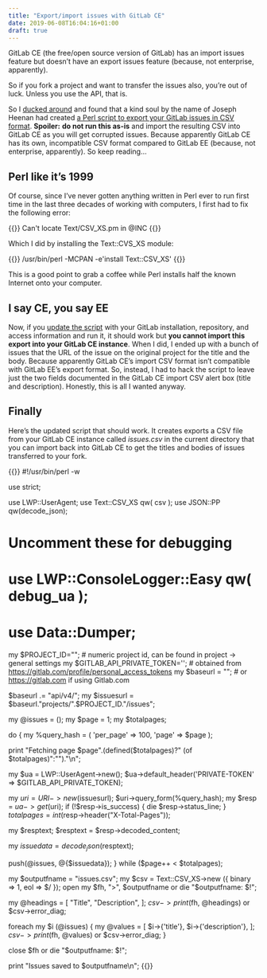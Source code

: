 ```yaml
---
title: "Export/import issues with GitLab CE"
date: 2019-06-08T16:04:16+01:00
draft: true
---
```


GitLab CE (the free/open source version of GitLab) has an import issues feature but doesn’t have an export issues feature (because, not enterprise, apparently).

So if you fork a project and want to transfer the issues also, you’re out of luck. Unless you use the API, that is.

So I [ducked around](https://duckduckgo.com) and found that a kind soul by the name of Joseph Heenan had created [a Perl script to export your GitLab issues in CSV format](https://gitlab.com/emobix/get-all-gitlab-issues-as-csv). __Spoiler:__ __do not run this as-is__ and import the resulting CSV into GitLab CE as you will get corrupted issues. Because apparently GitLab CE has its own, incompatible CSV format compared to GitLab EE (because, not enterprise, apparently). So keep reading…

## Perl like it’s 1999

Of course, since I’ve never gotten anything written in Perl ever to run first time in the last three decades of working with computers, I first had to fix the following error:

{{<highlight sh>}}
Can't locate Text/CSV_XS.pm in @INC
{{</highlight>}}

Which I did by installing the Text::CVS_XS module:

{{<highlight sh>}}
/usr/bin/perl -MCPAN -e'install Text::CSV_XS'
{{</highlight>}}

This is a good point to grab a coffee while Perl installs half the known Internet onto your computer.

## I say CE, you say EE

Now, if you [update the script](https://gitlab.com/emobix/get-all-gitlab-issues-as-csv/blob/master/get-all-project-issues.pl#L12) with your GitLab installation, repository, and access information and run it, it should work but __you cannot import this export into your GitLab CE instance__. When I did, I ended up with a bunch of issues that the URL of the issue on the original project for the title and the body. Because apparently GitLab CE’s import CSV format isn’t compatible with GitLab EE’s export format. So, instead, I had to hack the script to leave just the two fields documented in the GitLab CE import CSV alert box (title and description). Honestly, this is all I wanted anyway.

## Finally

Here’s the updated script that should work. It creates exports a CSV file from your GitLab CE instance called _issues.csv_ in the current directory that you can import back into GitLab CE to get the titles and bodies of issues transferred to your fork.

{{<highlight perl>}}
#!/usr/bin/perl -w

use strict;

use LWP::UserAgent;
use Text::CSV_XS qw( csv );
use JSON::PP qw(decode_json);
# Uncomment these for debugging
# use LWP::ConsoleLogger::Easy qw( debug_ua );
# use Data::Dumper;

my $PROJECT_ID="<project-id>"; # numeric project id, can be found in project -> general settings
my $GITLAB_API_PRIVATE_TOKEN='<your-token>'; # obtained from https://gitlab.com/profile/personal_access_tokens
my $baseurl = "<your-gitlab-domain>"; # or https://gitlab.com if using Gitlab.com

$baseurl .= "api/v4/";
my $issuesurl = $baseurl."projects/".$PROJECT_ID."/issues";

my @issues = ();
my $page = 1;
my $totalpages;

do
{
  my %query_hash = (
      'per_page' => 100,
      'page' => $page
  );

  print "Fetching page $page".(defined($totalpages)?" (of $totalpages)":"")."\n";

  my $ua = LWP::UserAgent->new();
  $ua->default_header('PRIVATE-TOKEN' => $GITLAB_API_PRIVATE_TOKEN);

  my $uri = URI->new($issuesurl);
  $uri->query_form(%query_hash);
  my $resp = $ua->get($uri);
  if (!$resp->is_success) {
      die $resp->status_line;
  }
  $totalpages = int($resp->header("X-Total-Pages"));

  my $resptext;
  $resptext = $resp->decoded_content;

  my $issuedata = decode_json($resptext);

  push(@issues, @{$issuedata});
}
while ($page++ < $totalpages);

my $outputfname = "issues.csv";
my $csv = Text::CSV_XS->new ({ binary => 1, eol => $/ });
open my $fh, ">", $outputfname or die "$outputfname: $!";

my @headings = [
  "Title",
  "Description",
];
$csv->print ($fh, @headings) or $csv->error_diag;

foreach my $i (@issues)
{
  my @values = [
      $i->{'title'},
      $i->{'description'},
  ];
  $csv->print ($fh, @values) or $csv->error_diag;
}

close $fh or die "$outputfname: $!";

print "Issues saved to $outputfname\n";
{{</highlight>}}
